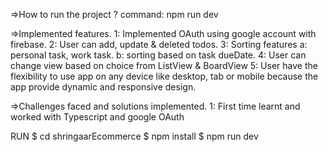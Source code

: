 =>How to run the project ?
command: npm run dev

=>Implemented features.
1: Implemented OAuth using google account with firebase.
2: User can add, update & deleted todos.
3: Sorting features
    a: personal task, work task.
    b: sorting based on task dueDate.
4: User can change view based on choice from ListView & BoardView
5: User have the flexibility to use app on any device like desktop, tab or mobile because the app provide dynamic and responsive design.

=>Challenges faced and solutions implemented.
1: First time learnt and worked with Typescript and google OAuth

RUN
$ cd shringaarEcommerce
$ npm install
$ npm run dev
